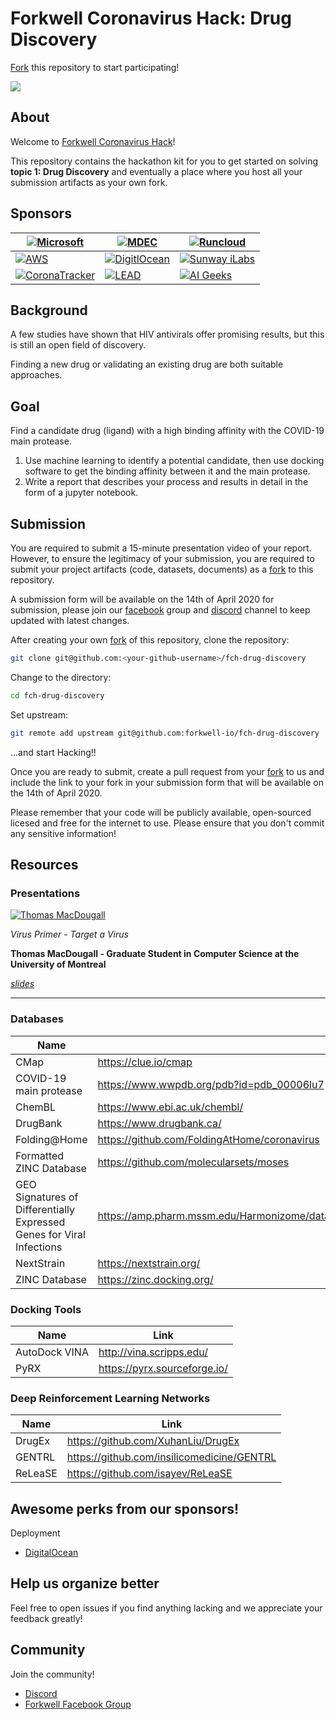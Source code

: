 # Forkwell Coronavirus Hack: Drug Discovery

[Fork](https://guides.github.com/activities/forking/) this repository to start participating!

[![](https://img.shields.io/discord/692562848437764096.svg?label=&logo=discord&logoColor=ffffff&color=7389D8&labelColor=6A7EC2)](https://discord.gg/jFjbXqp)

## About

Welcome to [Forkwell Coronavirus Hack](https://www.forkwell.io/events/forkwell-coronavirus-hack)!

This repository contains the hackathon kit for you to get started on solving **topic 1: Drug
Discovery** and eventually a place where you host all your submission artifacts as your own fork.

## Sponsors

| [![Microsoft](https://user-images.githubusercontent.com/19421765/77505763-ff940400-6e9e-11ea-8c47-cafdf6b3b2d6.png)](https://microsoft.com/)           | [![MDEC](https://uploads-ssl.webflow.com/5dedc0ed675ba87b09857f05/5e7b5a7ea804328ecaf8e5a2_mdec.png)](https://mdec.my/)                       | [![Runcloud](https://uploads-ssl.webflow.com/5dedc0ed675ba87b09857f05/5e79fb8c21fcad40f1a34b8a_runcloud.png)](https://runcloud.io/)                  |
|--------------------------------------------------------------------------------------------------------------------------------------------------------|-----------------------------------------------------------------------------------------------------------------------------------------------|------------------------------------------------------------------------------------------------------------------------------------------------------|
| [![AWS](https://uploads-ssl.webflow.com/5dedc0ed675ba87b09857f05/5e7b5a7ef803a29eed975378_aws.png)](https://aws.amazon.com/)                           | [![DigitlOcean](https://uploads-ssl.webflow.com/5dedc0ed675ba87b09857f05/5e79fb8b1de27906a0d0c3dc_digital-ocean.png)](https://do.co/forkwell) | [![Sunway iLabs](https://uploads-ssl.webflow.com/5dedc0ed675ba87b09857f05/5e79fb8c1de2795359d0c3de_ilab.png)](https://innovationlabs.sunway.edu.my/) |
| [![CoronaTracker](https://uploads-ssl.webflow.com/5dedc0ed675ba87b09857f05/5e7c7a1afb4b4a4e49fa0357_coronatracker.png)](https://www.coronatracker.com) | [![LEAD](https://uploads-ssl.webflow.com/5dedc0ed675ba87b09857f05/5e7c7a1af1e7b76379787b82_lead.png)](https://www.thelead.io/)                | [![AI Geeks](https://uploads-ssl.webflow.com/5dedc0ed675ba87b09857f05/5e798a3fccd66c285759a635_ai-geeks.png)](https://aigeeks.net/)                  |

## Background

A few studies have shown that HIV antivirals offer promising results, but this is still an open
field of discovery.

Finding a new drug or validating an existing drug are both suitable approaches.

## Goal

Find a candidate drug (ligand) with a high binding affinity with the COVID-19 main protease.

1. Use machine learning to identify a potential candidate, then use docking software to get the
   binding affinity between it and the main protease.
2. Write a report that describes your process and results in detail in the form of a jupyter
   notebook.

## Submission

You are required to submit a 15-minute presentation video of your report. However, to ensure the
legitimacy of your submission, you are required to submit your project artifacts (code, datasets,
documents) as a [fork](https://guides.github.com/activities/forking/) to this repository.

A submission form will be available on the 14th of April 2020 for submission,
please join our
[facebook](https://facebook.com/groups/forkwellcoronavirushack/) group and
[discord](https://discord.gg/jFjbXqp) channel to keep updated with latest changes.

After creating your own [fork](https://guides.github.com/activities/forking/)
of this repository, clone the repository:

```sh
git clone git@github.com:<your-github-username>/fch-drug-discovery
```

Change to the directory:

```sh
cd fch-drug-discovery
```

Set upstream:

```sh
git remote add upstream git@github.com:forkwell-io/fch-drug-discovery
```

...and start Hacking!!

Once you are ready to submit, create a pull request from your
[fork](https://guides.github.com/activities/forking/) to us and include the link to your fork in
your submission form that will be available on the 14th of April 2020.

Please remember that your code will be publicly available, open-sourced licesed and free for the
internet to use. Please ensure that you don't commit any sensitive information!

## Resources

### Presentations

[![Thomas MacDougall](https://user-images.githubusercontent.com/19421765/77504390-26e8d200-6e9b-11ea-811e-02aaf1f8adc9.png)](https://drive.google.com/open?id=1pHy9Cm4_w4Ri8lVbcN2XC637_7BaLL9P)

*Virus Primer - Target a Virus*

**Thomas MacDougall - Graduate Student in Computer Science at the University of Montreal**

*[slides](https://drive.google.com/drive/folders/1YsyUQQBAIxq_syXzE6wxSPaifAwmNxxF)*

---

### Databases

| Name                                                                  | Link                                                                                                                 |
|-----------------------------------------------------------------------|----------------------------------------------------------------------------------------------------------------------|
| CMap                                                                  | https://clue.io/cmap                                                                                                 |
| COVID-19 main protease                                                | https://www.wwpdb.org/pdb?id=pdb_00006lu7                                                                            |
| ChemBL                                                                | https://www.ebi.ac.uk/chembl/                                                                                        |
| DrugBank                                                              | https://www.drugbank.ca/                                                                                             |
| Folding@Home                                                          | https://github.com/FoldingAtHome/coronavirus                                                                         |
| Formatted ZINC Database                                               | https://github.com/molecularsets/moses                                                                               |
| GEO Signatures of Differentially Expressed Genes for Viral Infections | https://amp.pharm.mssm.edu/Harmonizome/dataset/GEO+Signatures+of+Differentially+Expressed+Genes+for+Viral+Infections |
| NextStrain                                                            | https://nextstrain.org/                                                                                              |
| ZINC Database                                                         | https://zinc.docking.org/                                                                                            |

### Docking Tools

| Name                  | Link                                              |
|-----------------------|---------------------------------------------------|
| AutoDock VINA         | http://vina.scripps.edu/                          |
| PyRX                  | https://pyrx.sourceforge.io/                      |

### Deep Reinforcement Learning Networks

| Name    | Link                                       |
|---------|--------------------------------------------|
| DrugEx  | https://github.com/XuhanLiu/DrugEx         |
| GENTRL  | https://github.com/insilicomedicine/GENTRL |
| ReLeaSE | https://github.com/isayev/ReLeaSE          |


## Awesome perks from our sponsors!

Deployment
- [DigitalOcean](https://do.co/forkwell)

## Help us organize better

Feel free to open issues if you find anything lacking and we appreciate your feedback greatly!

## Community

Join the community!
- [Discord](https://discord.gg/jFjbXqp)
- [Forkwell Facebook Group](https://facebook.com/groups/forkwellcoronavirushack/)
